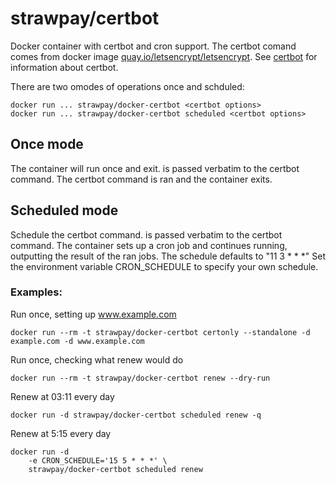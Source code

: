 strawpay/certbot
======================

Docker container with certbot and  cron support. The certbot comand comes from docker image [quay.io/letsencrypt/letsencrypt](https://quay.io/letsencrypt/letsencrypt). See [certbot](https://certbot.eff.org/) for information about certbot.

There are two omodes of operations once and schduled:

    docker run ... strawpay/docker-certbot <certbot options>
    docker run ... strawpay/docker-certbot scheduled <certbot options>

## Once mode
The container will run once and exit.
<certbot options> is passed verbatim to the certbot command.
The certbot command is ran and the container exits.

## Scheduled mode
Schedule the certbot command. <certbot options> is passed verbatim to the certbot command.
The container sets up a cron job and continues running, outputting the result of the ran jobs.
The schedule defaults to "11 3 * * *"
Set the environment variable CRON_SCHEDULE to specify your own schedule.

### Examples:

Run once, setting up www.example.com

    docker run --rm -t strawpay/docker-certbot certonly --standalone -d example.com -d www.example.com

Run once, checking what renew would do

    docker run --rm -t strawpay/docker-certbot renew --dry-run

Renew at 03:11 every day

    docker run -d strawpay/docker-certbot scheduled renew -q

Renew at 5:15 every day 

    docker run -d 
    	-e CRON_SCHEDULE='15 5 * * *' \
    	strawpay/docker-certbot scheduled renew 

